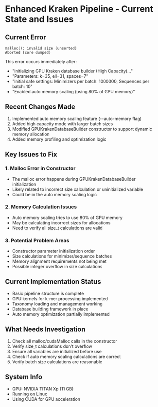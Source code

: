 # Enhanced Kraken Pipeline - Current State and Issues

## Current Error
```
malloc(): invalid size (unsorted)
Aborted (core dumped)
```

This error occurs immediately after:
- "Initializing GPU Kraken database builder (High Capacity)..."
- "Parameters: k=35, ell=31, spaces=7"
- "Initial safe settings: Minimizers per batch: 1000000, Sequences per batch: 10"
- "Enabled auto memory scaling (using 80% of GPU memory)"

## Recent Changes Made
1. Implemented auto memory scaling feature (--auto-memory flag)
2. Added high capacity mode with larger batch sizes
3. Modified GPUKrakenDatabaseBuilder constructor to support dynamic memory allocation
4. Added memory profiling and optimization logic

## Key Issues to Fix

### 1. Malloc Error in Constructor
- The malloc error happens during GPUKrakenDatabaseBuilder initialization
- Likely related to incorrect size calculation or uninitialized variable
- Could be in the auto memory scaling logic

### 2. Memory Calculation Issues
- Auto memory scaling tries to use 80% of GPU memory
- May be calculating incorrect sizes for allocations
- Need to verify all size_t calculations are valid

### 3. Potential Problem Areas
- Constructor parameter initialization order
- Size calculations for minimizer/sequence batches
- Memory alignment requirements not being met
- Possible integer overflow in size calculations

## Current Implementation Status
- Basic pipeline structure is complete
- GPU kernels for k-mer processing implemented
- Taxonomy loading and management working
- Database building framework in place
- Auto memory optimization partially implemented

## What Needs Investigation
1. Check all malloc/cudaMalloc calls in the constructor
2. Verify size_t calculations don't overflow
3. Ensure all variables are initialized before use
4. Check if auto memory scaling calculations are correct
5. Verify batch size calculations are reasonable

## System Info
- GPU: NVIDIA TITAN Xp (11 GB)
- Running on Linux
- Using CUDA for GPU acceleration